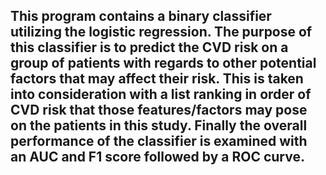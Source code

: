 ## This program contains a binary classifier utilizing the logistic regression. The purpose of this classifier is to predict the CVD risk on a group of patients with regards to other potential factors that may affect their risk. This is taken into consideration with a list ranking in order of CVD risk that those features/factors may pose on the patients in this study. Finally the overall performance of the classifier is examined with an AUC and F1 score followed by a ROC curve.
